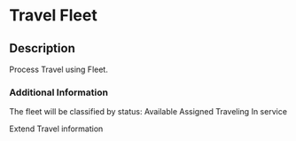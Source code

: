 # Travel Fleet

## Description

Process Travel using Fleet.

### Additional Information
The fleet will be classified by status:
Available
Assigned
Traveling
In service

Extend Travel information